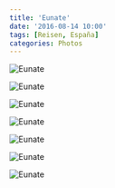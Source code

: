 ```yaml
---
title: 'Eunate'
date: '2016-08-14 10:00'
tags: [Reisen, España]
categories: Photos
---
```


<div class='preview'><img src='{{urls.media}}/EunateOK.jpg' alt='Eunate'></div>

<a id='1cdcd6b088f296c2f2d09e86bc4894ca-800'></a>![Eunate]({{urls.media}}/1cdcd6b088f296c2f2d09e86bc4894ca-800.jpg '')

<a id='00bb92b94b8d17c09547b64f79c174cd-800'></a>![Eunate]({{urls.media}}/00bb92b94b8d17c09547b64f79c174cd-800.jpg '')

<a id='1a3cd9c9c26db1a1a78207a8005b2912-800'></a>![Eunate]({{urls.media}}/1a3cd9c9c26db1a1a78207a8005b2912-800.jpg '')

<a id='e1ba1fd9857bff2b68cea0f3e2f441dc-800'></a>![Eunate]({{urls.media}}/e1ba1fd9857bff2b68cea0f3e2f441dc-800.jpg '')

<a id='b6ee4bcba3791aa5f8130a8c68800f51-800'></a>![Eunate]({{urls.media}}/b6ee4bcba3791aa5f8130a8c68800f51-800.jpg '')

<a id='aea66cf24bcaec7c49f9a4072b2a8271-800'></a>![Eunate]({{urls.media}}/aea66cf24bcaec7c49f9a4072b2a8271-800.jpg '')
